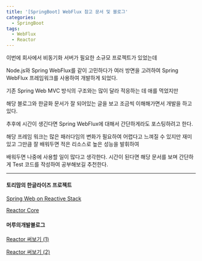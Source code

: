 ```yaml
---
title: '[SpringBoot] WebFlux 참고 문서 및 블로그'
categories:
  - SpringBoot
tags:
  - WebFlux
  - Reactor
---
```


이번에 회사에서 비동기화 서버가 필요한 소규모 프로젝트가 있었는데

Node.js와 Spring WebFlux를 같이 고민하다가 여러 방면을 고려하여 Spring WebFlux 프레임워크를 사용하여 개발하게 되었다.

기존 Spring Web MVC 방식의 구조와는 많이 달라 적응하는 데 애를 먹었지만

해당 블로그와 한글화 문서가 잘 되어있는 글을 보고 조금씩 이해해가면서 개발을 하고 있다.

추후에 시간이 생긴다면 Spring WebFlux에 대해서 간단하게라도 포스팅하려고 한다.

해당 프레임 워크는 많은 패러다임의 변화가 필요하여 어렵다고 느껴질 수 있지만 재미있고 그만큼 잘 배워두면 적은 리소스로 높은 성능을 발휘하여

배워두면 나중에 사용할 일이 많다고 생각한다. 시간이 된다면 해당 문서를 보며 간단하게 Test 코드를 작성하여 공부해보길 추천한다.

---

#### 토리맘의 한글라이즈 프로젝트

[Spring Web on Reactive Stack](https://godekdls.github.io/Reactive%20Spring/contents/)

[Reactor Core](https://godekdls.github.io/Reactor%20Core/contents/)

#### 머루의개발블로그

[Reactor 써보기 (1)](http://wonwoo.ml/index.php/post/2400)

[Reactor 써보기 (2)](http://wonwoo.ml/index.php/post/2442)
